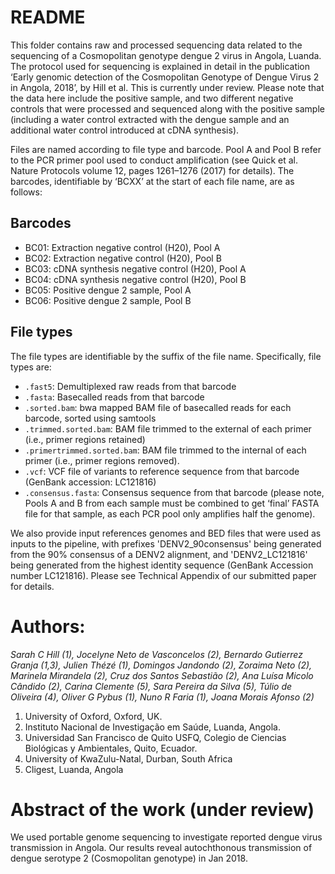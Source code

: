 # README

This folder contains raw and processed sequencing data related to the sequencing of a Cosmopolitan genotype dengue 2 virus in Angola, Luanda. The protocol used for sequencing is explained in detail in the publication ‘Early genomic detection of the Cosmopolitan Genotype of Dengue Virus 2 in Angola, 2018’, by Hill et al. This is currently under review. Please note that the data here include the positive sample, and two different negative controls that were processed and sequenced along with the positive sample (including a water control extracted with the dengue sample and an additional water control introduced at cDNA synthesis).

Files are named according to file type and barcode. Pool A and Pool B refer to the PCR primer pool used to conduct amplification (see Quick et al. Nature Protocols volume 12, pages 1261–1276 (2017) for details). The barcodes, identifiable by ‘BCXX’ at the start of each file name, are as follows:

## Barcodes

- BC01: Extraction negative control (H20), Pool A 
- BC02: Extraction negative control (H20), Pool B
- BC03: cDNA synthesis negative control (H20), Pool A
- BC04: cDNA synthesis negative control (H20), Pool B
- BC05: Positive dengue 2 sample, Pool A
- BC06: Positive dengue 2 sample, Pool B

## File types
The file types are identifiable by the suffix of the file name. Specifically, file types are:

- `.fast5`: Demultiplexed raw reads from that barcode 
- `.fasta`: Basecalled reads from that barcode 
- `.sorted.bam`: bwa mapped BAM file of basecalled reads for each barcode, sorted using samtools 
- `.trimmed.sorted.bam`: BAM file trimmed to the external of each primer (i.e., primer regions retained)
- `.primertrimmed.sorted.bam`: BAM file trimmed to the internal of each primer (i.e., primer regions removed).
- `.vcf`: VCF file of variants to reference sequence from that barcode (GenBank accession: LC121816)
- `.consensus.fasta`: Consensus sequence from that barcode (please note, Pools A and B from each sample must be combined to get ‘final’ FASTA file for that sample, as each PCR pool only amplifies half the genome). 

We also provide input references genomes and BED files that were used as inputs to the pipeline, with prefixes 'DENV2_90consensus' being generated from the 90% consensus of a DENV2 alignment, and 'DENV2_LC121816' being generated from the highest identity sequence (GenBank Accession number LC121816). Please see Technical Appendix of our submitted paper for details. 

# Authors:

_Sarah C Hill (1), Jocelyne Neto de Vasconcelos (2), Bernardo Gutierrez Granja (1,3), Julien Thézé (1), Domingos Jandondo (2), Zoraima Neto (2), Marinela Mirandela (2), Cruz dos Santos Sebastião (2), Ana Luísa Micolo Cândido (2), Carina Clemente (5), Sara Pereira da Silva (5), Túlio de Oliveira (4), Oliver G Pybus (1), Nuno R Faria (1), Joana Morais Afonso (2)_

1. University of Oxford, Oxford, UK.
2. Instituto Nacional de Investigação em Saúde, Luanda, Angola.
3. Universidad San Francisco de Quito USFQ, Colegio de Ciencias Biológicas y Ambientales, Quito, Ecuador.
4. University of KwaZulu-Natal, Durban, South Africa
5. Cligest, Luanda, Angola

# Abstract of the work (under review)
We used portable genome sequencing to investigate reported dengue virus transmission in Angola. Our results reveal autochthonous transmission of dengue serotype 2 (Cosmopolitan genotype) in Jan 2018.